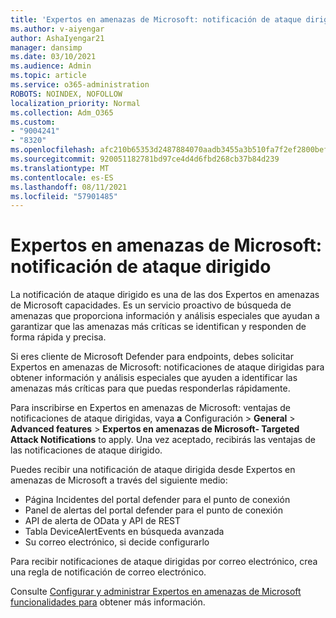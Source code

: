 ```yaml
---
title: 'Expertos en amenazas de Microsoft: notificación de ataque dirigido'
ms.author: v-aiyengar
author: AshaIyengar21
manager: dansimp
ms.date: 03/10/2021
ms.audience: Admin
ms.topic: article
ms.service: o365-administration
ROBOTS: NOINDEX, NOFOLLOW
localization_priority: Normal
ms.collection: Adm_O365
ms.custom:
- "9004241"
- "8320"
ms.openlocfilehash: afc210b65353d2487884070aadb3455a3b510fa7f2ef2800bef31cb77a5f1751
ms.sourcegitcommit: 920051182781bd97ce4d4d6fbd268cb37b84d239
ms.translationtype: MT
ms.contentlocale: es-ES
ms.lasthandoff: 08/11/2021
ms.locfileid: "57901485"
---
```

# <a name="microsoft-threat-experts---targeted-attack-notification"></a>Expertos en amenazas de Microsoft: notificación de ataque dirigido

La notificación de ataque dirigido es una de las dos Expertos en amenazas de Microsoft capacidades. Es un servicio proactivo de búsqueda de amenazas que proporciona información y análisis especiales que ayudan a garantizar que las amenazas más críticas se identifican y responden de forma rápida y precisa.

Si eres cliente de Microsoft Defender para endpoints, debes solicitar Expertos en amenazas de Microsoft: notificaciones de ataque dirigidas para obtener información y análisis especiales que ayuden a identificar las amenazas más críticas para que puedas responderlas rápidamente.

Para inscribirse en Expertos en amenazas de Microsoft: ventajas de notificaciones de ataque dirigidas, vaya **a** Configuración  >  **General**  >  **Advanced features**  >  **Expertos en amenazas de Microsoft- Targeted Attack Notifications** to apply. Una vez aceptado, recibirás las ventajas de las notificaciones de ataque dirigido.

Puedes recibir una notificación de ataque dirigida desde Expertos en amenazas de Microsoft a través del siguiente medio:

- Página Incidentes del portal defender para el punto de conexión
- Panel de alertas del portal defender para el punto de conexión
- API de alerta de OData y API de REST
- Tabla DeviceAlertEvents en búsqueda avanzada
- Su correo electrónico, si decide configurarlo

Para recibir notificaciones de ataque dirigidas por correo electrónico, crea una regla de notificación de correo electrónico. 

Consulte [Configurar y administrar Expertos en amenazas de Microsoft funcionalidades para](https://docs.microsoft.com/windows/security/threat-protection/microsoft-defender-atp/configure-microsoft-threat-experts) obtener más información.
